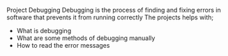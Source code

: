 Project Debugging
Debugging is the process of finding and fixing errors in software that prevents it from running correctly
The projects helps with;
- What is debugging
- What are some methods of debugging manually
- How to read the error messages
